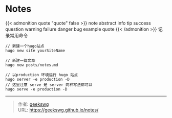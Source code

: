 # Notes

{{< admonition quote "quote" false >}}
note abstract info tip success question warning failure danger bug example quote
{{< /admonition >}}
记录常用命令
<!--more-->

> 
```
// 新建一个hugo站点
hugo new site yourSiteName

// 新建一篇文章
hugo new posts/notes.md

// 以production 环境运行 hugo 站点
hugo server -e production -D
// 这里注意 serve 是 server 两种写法都可以
hugo serve -e production -D

```




---

> 作者: [geekswg](https://geekswg.github.io)  
> URL: https://geekswg.github.io/notes/  

